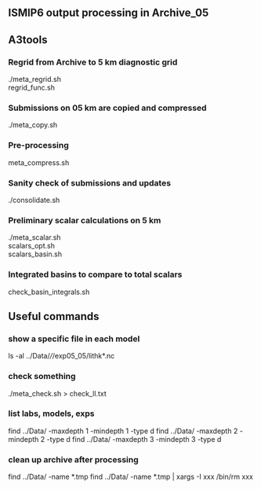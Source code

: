 ## ISMIP6 output processing in Archive_05

## A3tools

### Regrid from Archive to 5 km diagnostic grid
./meta_regrid.sh <br>
	regrid_func.sh

### Submissions on 05 km are copied and compressed
./meta_copy.sh

### Pre-processing
meta_compress.sh

### Sanity check of submissions and updates
./consolidate.sh <br>


### Preliminary scalar calculations on 5 km

./meta_scalar.sh <br>
scalars_opt.sh <br>
scalars_basin.sh <br>

### Integrated basins to compare to total scalars 
check_basin_integrals.sh <br>


## Useful commands

### show a specific file in each model
ls -al  ../Data/*/*/exp05_05/lithk*.nc

### check something
./meta_check.sh > check_ll.txt

### list labs, models, exps
find ../Data/ -maxdepth 1 -mindepth 1 -type d
find ../Data/ -maxdepth 2 -mindepth 2 -type d
find ../Data/ -maxdepth 3 -mindepth 3 -type d

### clean up archive after processing
find ../Data/ -name *.tmp 
find ../Data/ -name *.tmp | xargs -I xxx /bin/rm xxx
